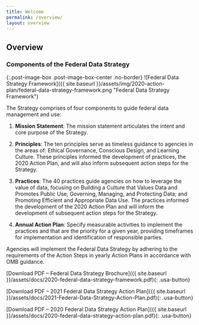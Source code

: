 ```yaml
---
title: Welcome
permalink: /overview/
layout: overview
---
```


<section class="usa-section">
<div class="usa-grid" markdown="1">

## Overview

### Components of the Federal Data Strategy

{:.post-image-box .post-image-box-center .no-border}
![Federal Data Strategy Framework]({{ site.baseurl }}/assets/img/2020-action-plan/federal-data-strategy-framework.png "Federal Data Strategy Framework")

The Strategy comprises of four components to guide federal data management and use:

1. **Mission Statement**: The mission statement articulates the intent and core purpose of the Strategy.

2. **Principles**: The ten principles serve as timeless guidance to agencies in the areas of: Ethical Governance, Conscious Design, and Learning Culture. These principles informed the development of practices, the 2020 Action Plan, and will also inform subsequent action steps for the Strategy.

3. **Practices**: The 40 practices guide agencies on how to leverage the value of data, focusing on Building a Culture that Values Data and Promotes Public Use; Governing, Managing, and Protecting Data; and Promoting Efficient and Appropriate Data Use. The practices informed the development of the 2020 Action Plan and will inform the development of subsequent action steps for the Strategy. 

4. **Annual Action Plan**: Specify measurable activities to implement the practices and that are the priority for a given year, providing timeframes for implementation and identification of responsible parties.  

Agencies will implement the Federal Data Strategy by adhering to the requirements of the Action Steps in yearly Action Plans in accordance with OMB guidance. 

[Download PDF – Federal Data Strategy Brochure]({{ site.baseurl }}/assets/docs/2020-federal-data-strategy-framework.pdf){: .usa-button}

[Download PDF – 2021 Federal Data Strategy Action Plan]({{ site.baseurl }}/assets/docs/2021-Federal-Data-Strategy-Action-Plan.pdf){: .usa-button}
  
[Download PDF – 2020 Federal Data Strategy Action Plan]({{ site.baseurl }}/assets/docs/2020-federal-data-strategy-action-plan.pdf){: .usa-button}

